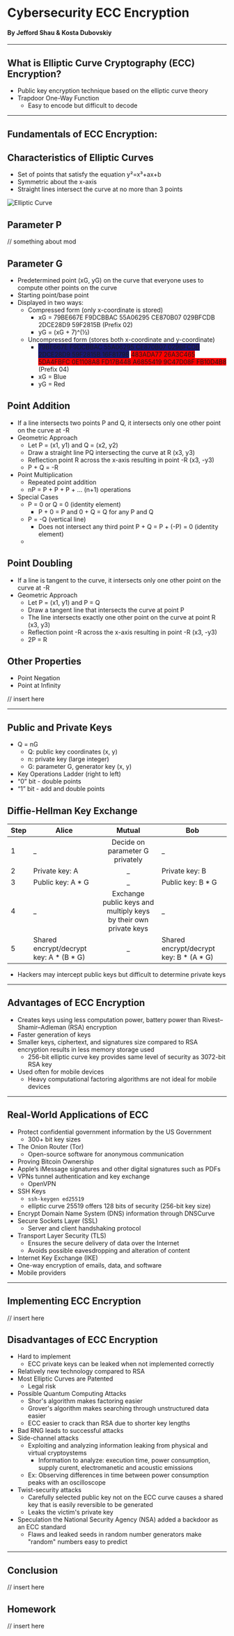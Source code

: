 # **Cybersecurity ECC Encryption**
#### By Jefford Shau & Kosta Dubovskiy
---
## **What is Elliptic Curve Cryptography (ECC) Encryption?**
 - Public key encryption technique based on the elliptic curve theory
 - Trapdoor One-Way Function
     - Easy to encode but difficult to decode

---
## **Fundamentals of ECC Encryption:**

## **Characteristics of Elliptic Curves**
 - Set of points that satisfy the equation y²=x³+ax+b
 - Symmetric about the x-axis
 - Straight lines intersect the curve at no more than 3 points

 ![Elliptic Curve](https://github.com/Stuycs-K/final-project-4-shauj-dubovskiyk/blob/main/images/elliptic_curve.png)

 ## **Parameter P**

 // something about mod

 ## **Parameter G**

 - Predetermined point (xG, yG) on the curve that everyone uses to compute other points on the curve
 - Starting point/base point
 - Displayed in two ways:
    - Compressed form (only x-coordinate is stored)
        - xG = 79BE667E F9DCBBAC 55A06295 CE870B07 029BFCDB 2DCE28D9 59F2815B (Prefix 02)
        - yG = (xG + 7)^(½)
    - Uncompressed form (stores both x-coordinate and y-coordinate)
        - <span style="background-color: #191970">79BE667E F9DCBBAC 55A06295 CE870B07 029BFCDB 2DCE28D9 59F2815B 16F81798</span> <span style="background-color: #FF0000">483ADA77 26A3C465 5DA4FBFC 0E1108A8 FD17B448 A6855419 9C47D08F FB10D4B8</span> (Prefix 04)
        - xG = Blue
        - yG = Red

## Point Addition
- If a line intersects two points P and Q, it intersects only one other point on the curve at -R
 - Geometric Approach
     - Let P = (x1, y1) and Q = (x2, y2)
     - Draw a straight line PQ intersecting the curve at R (x3, y3)
     - Reflection point R across the x-axis resulting in point -R (x3, -y3)
     - P + Q = -R
 - Point Multiplication
     - Repeated point addition
     - nP = P + P + P + … (n+1) operations
 - Special Cases
     - P = 0 or Q = 0 (identity element)
         - P + 0 = P and 0 + Q = Q for any P and Q
     - P = -Q (vertical line)
         - Does not intersect any third point
         P + Q = P + (-P) = 0 (identity element)
     - 


## Point Doubling
 - If a line is tangent to the curve, it intersects only one other point on the curve at -R
 - Geometric Approach
    - Let P = (x1, y1) and P = Q
    - Draw a tangent line that intersects the curve at point P
    - The line intersects exactly one other point on the curve at point R (x3, y3)
    - Reflection point -R across the x-axis resulting in point -R (x3, -y3)
    - 2P = R


## Other Properties
 - Point Negation
 - Point at Infinity

// insert here

---

## **Public and Private Keys**
- Q = nG
    - Q: public key coordinates (x, y)
    - n: private key (large integer)
    - G: parameter G, generator key (x, y)
- Key Operations Ladder (right to left)
- “0” bit - double points
- “1” bit - add and double points

## **Diffie-Hellman Key Exchange**

Step | Alice| Mutual | Bob
--- | --- | :---: | ---
1 | _ | Decide on parameter G privately | _
2 | Private key: A | _ | Private key: B
3 | Public key: A * G | _ |Public key: B * G
4 | _ | Exchange public keys and multiply keys by their own private keys | _ 
5 | Shared encrypt/decrypt key:    A * (B * G)	| _ | Shared encrypt/decrypt key:     B * (A * G)
- Hackers may intercept public keys but difficult to determine private keys

---

## **Advantages of ECC Encryption**

 - Creates keys using less computation power, battery power than Rivest–Shamir–Adleman (RSA) encryption
 - Faster generation of keys
 - Smaller keys, ciphertext, and signatures size compared to RSA encryption results in less memory storage used
     - 256-bit elliptic curve key provides same level of security as 3072-bit RSA key
 - Used often for mobile devices
     - Heavy computational factoring algorithms are not ideal for mobile devices

---

## Real-World Applications of ECC

 - Protect confidential government information by the US Government
    - 300+ bit key sizes
 - The Onion Router (Tor)
    - Open-source software for anonymous communication
 - Proving Bitcoin Ownership
 - Apple’s iMessage signatures and other digital signatures such as PDFs
 - VPNs tunnel authentication and key exchange
    - OpenVPN
 - SSH Keys
    - `ssh-keygen ed25519`
    -  elliptic curve 25519 offers 128 bits of security (256-bit key size)
 - Encrypt Domain Name System (DNS) information through DNSCurve
 - Secure Sockets Layer (SSL)
    - Server and client handshaking protocol
 - Transport Layer Security (TLS)
    - Ensures the secure delivery of data over the Internet
    - Avoids possible eavesdropping and alteration of content
 - Internet Key Exchange (IKE)
 - One-way encryption of emails, data, and software
 - Mobile providers

---

## **Implementing ECC Encryption**

// insert here

## **Disadvantages of ECC Encryption**

 - Hard to implement
     - ECC private keys can be leaked when not implemented correctly
 - Relatively new technology compared to RSA
 - Most Elliptic Curves are Patented
     - Legal risk
 - Possible Quantum Computing Attacks
     - Shor's algorithm makes factoring easier
     - Grover's algorithm makes searching through unstructured data easier
     - ECC easier to crack than RSA due to shorter key lengths
 - Bad RNG leads to successful attacks
 - Side-channel attacks
     - Exploiting and analyzing information leaking from physical and virtual cryptoystems
         - Information to analyze: execution time, power consumption, supply curent, electromanetic and acoustic emissions
     - Ex: Observing differences in time between power consumption peaks with an oscilloscope
 - Twist-security attacks
     - Carefully selected public key not on the ECC curve causes a shared key that is easily reversible to be generated
     - Leaks the victim's private key
 - Speculation the National Security Agency (NSA) added a backdoor as an ECC standard
     - Flaws and leaked seeds in random number generators make "random" numbers easy to predict

---
## **Conclusion**

// insert here

## **Homework**

// insert here

